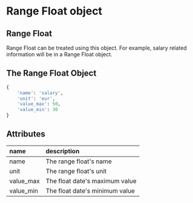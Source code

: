 # Range Float object

## Range Float

Range Float can be treated using this object. For example, salary related information will be in a Range Float object.

## The Range Float Object

```python
{
    'name': 'salary',
    'unit': 'eur',
    'value_max': 50,
    'value_min': 30
}
```

## Attributes

| name | description |
| :--- | :--- |
| name | The range float's name |
| unit | The range float's unit |
| value\_max | The float date's maximum value |
| value\_min | The float date's minimum value |

